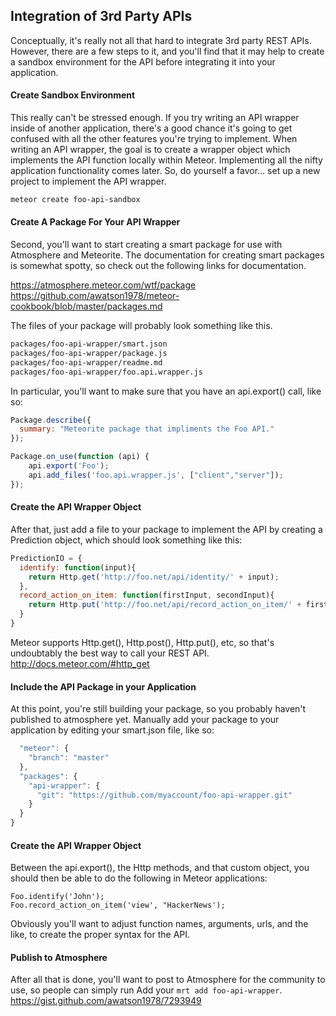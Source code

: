 ## Integration of 3rd Party APIs  

Conceptually, it's really not all that hard to integrate 3rd party REST APIs.  However, there are a few steps to it, and you'll find that it may help to create a sandbox environment for the API before integrating it into your application.

#### Create Sandbox Environment  
This really can't be stressed enough.  If you try writing an API wrapper inside of another application, there's a good chance it's going to get confused with all the other features you're trying to implement.  When writing an API wrapper, the goal is to create a wrapper object which implements the API function locally within Meteor.  Implementing all the nifty application functionality comes later.  So, do yourself a favor... set up a new project to implement the API wrapper.  

````sh
meteor create foo-api-sandbox
````

#### Create A Package For Your API Wrapper
Second, you'll want to start creating a smart package for use with Atmosphere and Meteorite.  The documentation for creating smart packages is somewhat spotty, so check out the following links for documentation.

https://atmosphere.meteor.com/wtf/package  
https://github.com/awatson1978/meteor-cookbook/blob/master/packages.md  

The files of your package will probably look something like this.
````sh
packages/foo-api-wrapper/smart.json
packages/foo-api-wrapper/package.js
packages/foo-api-wrapper/readme.md
packages/foo-api-wrapper/foo.api.wrapper.js
````

In particular, you'll want to make sure that you have an api.export() call, like so:

````js
Package.describe({
  summary: "Meteorite package that impliments the Foo API."
});

Package.on_use(function (api) {
    api.export('Foo');
    api.add_files('foo.api.wrapper.js', ["client","server"]);
});

````

#### Create the API Wrapper Object
After that, just add a file to your package to implement the API by creating a Prediction object, which should look something like this:

````js
PredictionIO = {
  identify: function(input){
    return Http.get('http://foo.net/api/identity/' + input);    
  },
  record_action_on_item: function(firstInput, secondInput){
    return Http.put('http://foo.net/api/record_action_on_item/' + firstInput + '&' + secondInput);    
  }
}
````

Meteor supports Http.get(), Http.post(), Http.put(), etc, so that's undoubtably the best way to call your REST API.
http://docs.meteor.com/#http_get

#### Include the API Package in your Application  
At this point, you're still building your package, so you probably haven't published to atmosphere yet.  Manually add your package to your application by editing your smart.json file, like so:  
````js
  "meteor": {
    "branch": "master"
  },
  "packages": {
    "api-wrapper": {
      "git": "https://github.com/myaccount/foo-api-wrapper.git"
    }
  }
}
````


#### Create the API Wrapper Object
Between the api.export(), the Http methods, and that custom object, you should then be able to do the following in Meteor applications:

    Foo.identify('John');
    Foo.record_action_on_item('view', "HackerNews');

Obviously you'll want to adjust function names, arguments, urls, and the like, to create the proper syntax for the API.  

#### Publish to Atmosphere  
After all that is done, you'll want to post to Atmosphere for the community to use, so people can simply run Add your ``mrt add foo-api-wrapper``.
https://gist.github.com/awatson1978/7293949

